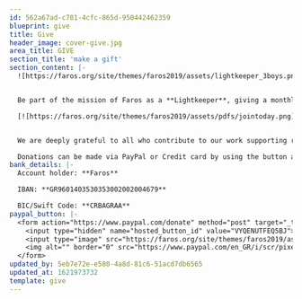 ```yaml
---
id: 562a67ad-c781-4cfc-865d-950442462359
blueprint: give
title: Give
header_image: cover-give.jpg
area_title: GIVE
section_title: 'make a gift'
section_content: |-
  ![https://faros.org/site/themes/faros2019/assets/lightkeeper_3boys.png](https://faros.org/site/themes/faros2019/assets/lightkeeper_3boys.png)


  Be part of the mission of Faros as a **Lightkeeper**, giving a monthly donation to support and care for refugee children and youth. With 25€ a month, you will help us shine the way to a brighter future. Give the gift of safety, care, compassion and hope this Christmas season by partnering with us as a Lightkeeper!

  [![https://faros.org/site/themes/faros2019/assets/pdfs/jointoday.png](https://faros.org/site/themes/faros2019/assets/pdfs/jointoday.png)](https://forms.gle/JteLmFhRZqLoEcQ89)


  We are deeply grateful to all who contribute to our work supporting refugee children. If you'd like to help us provide care to refugee children and youth in Greece by supporting us financially, you may give a one-time gift to Faros.

  Donations can be made via PayPal or Credit card by using the button and info below:
bank_details: |-
  Account holder: **Faros**

  IBAN: **GR9601403530353002002004679**

  BIC/Swift Code: **CRBAGRAA**
paypal_button: |-
  <form action="https://www.paypal.com/donate" method="post" target="_top">
  	<input type="hidden" name="hosted_button_id" value="VYQENUTFEQ5BJ">
  	<input type="image" src="https://faros.org/site/themes/faros2019/assets/logo-paypal.svg" border="0" name="submit" title="PayPal - The safer, easier way to pay online!" alt="Donate with PayPal button">
  	<img alt="" border="0" src="https://www.paypal.com/en_GR/i/scr/pixel.gif" width="1" height="1">
  </form>
updated_by: 5eb7e72e-e580-4a8d-81c6-51acd7db6565
updated_at: 1621973732
template: give
---
```

